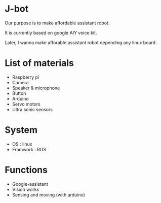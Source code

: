 # J-bot

Our purpose is to make affordable assistant robot.

It is currently based on google AIY voice kit.

Later, I wanna make afforable assistant robot depending any linux board.

# List of materials
* Raspberry pi
* Camera
* Speaker & microphone
* Button
* Arduino
* Servo motors
* Ultra sonic sensors

# System

* OS : linux
* Framwork : ROS


# Functions

* Google-assistant
* Vision works
* Sensing and moving (with arduino)
